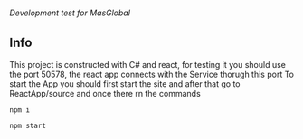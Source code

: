 ###### Development test for MasGlobal

## Info
This project is constructed with C# and react, for testing it you should use the port 50578, the react app connects with 
the Service thorugh this port
To start the App you should first start the site and after that go to ReactApp/source and once there rn the commands

```
npm i
```
```
npm start
```
